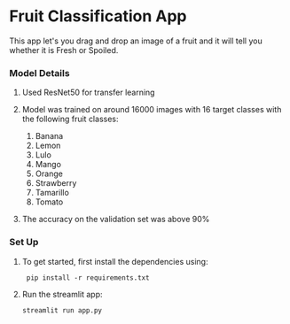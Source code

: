 # Fruit Classification App

This app let's you drag and drop an image of a fruit and it will tell you whether it is Fresh or Spoiled.




### Model Details
1. Used ResNet50 for transfer learning
2. Model was trained on around 16000 images with 16 target classes with the following fruit classes:
   1. Banana
   2. Lemon
   3. Lulo
   4. Mango
   5. Orange
   6. Strawberry
   7. Tamarillo
   8. Tomato

 3. The accuracy on the validation set was above 90%

### Set Up

1. To get started, first install the dependencies using:
    ```commandline
     pip install -r requirements.txt
    ```
   
2. Run the streamlit app:
   ```commandline
   streamlit run app.py
